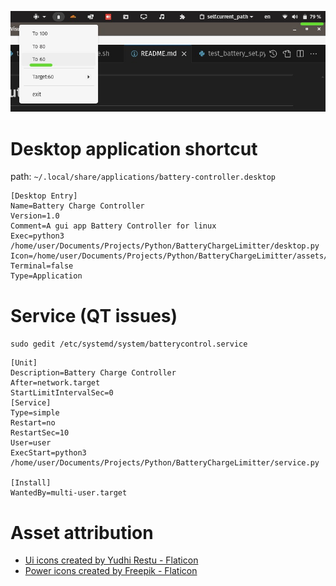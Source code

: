
![Tray Demo](screenshots/TrayDemo.jpeg)


# Desktop application shortcut
path: `~/.local/share/applications/battery-controller.desktop`

```
[Desktop Entry]
Name=Battery Charge Controller 
Version=1.0
Comment=A gui app Battery Controller for linux
Exec=python3 /home/user/Documents/Projects/Python/BatteryChargeLimitter/desktop.py
Icon=/home/user/Documents/Projects/Python/BatteryChargeLimitter/assets/battery_not_charging.png
Terminal=false
Type=Application
```
# Service (QT issues)
`sudo gedit /etc/systemd/system/batterycontrol.service`
```
[Unit]
Description=Battery Charge Controller
After=network.target
StartLimitIntervalSec=0
[Service]
Type=simple
Restart=no
RestartSec=10
User=user
ExecStart=python3 /home/user/Documents/Projects/Python/BatteryChargeLimitter/service.py

[Install]
WantedBy=multi-user.target
```

# Asset attribution
* [Ui icons created by Yudhi Restu - Flaticon](https://www.flaticon.com/free-icons/ui)
* [Power icons created by Freepik - Flaticon](https://www.flaticon.com/free-icons/power)